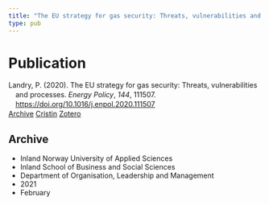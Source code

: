 ```yaml
---
title: "The EU strategy for gas security: Threats, vulnerabilities and processes"
type: pub
---
```

<h1>Publication</h1>
<article id="csl-bib-container-ERT9UW27" class="csl-bib-container">
  <div class="csl-bib-body" style="line-height: 1.35; padding-left: 1em; text-indent:-1em;">
  <div class="csl-entry">Landry, P. (2020). The EU strategy for gas security: Threats, vulnerabilities and processes. <i>Energy Policy</i>, <i>144</i>, 111507. <a href="https://doi.org/10.1016/j.enpol.2020.111507">https://doi.org/10.1016/j.enpol.2020.111507</a></div>
</div>
  <div class="csl-bib-buttons">
    <a href="#taxonomy-article-ERT9UW27" class="csl-bib-button">Archive</a>
    <a href="https://app.cristin.no/results/show.jsf?id=1885576" alt="Cristin URL" class="csl-bib-button">Cristin</a>
    <a href="http://zotero.org/groups/5022929/items/ERT9UW27" alt="Zotero URL" class="csl-bib-button">Zotero</a>
  </div>
  <div id="csl-bib-meta-container-ERT9UW27"></div>
</article>
<div id="csl-bib-meta-ERT9UW27" class="csl-bib-meta">
  <article id="taxonomy-article-ERT9UW27" class="taxonomy-article">
    <h1>Archive</h1>
    <ul>
      <li>Inland Norway University of Applied Sciences</li>
      <li>Inland School of Business and Social Sciences</li>
      <li>Department of Organisation, Leadership and Management</li>
      <li>2021</li>
      <li>February</li>
    </ul>
  </article>
</div>

